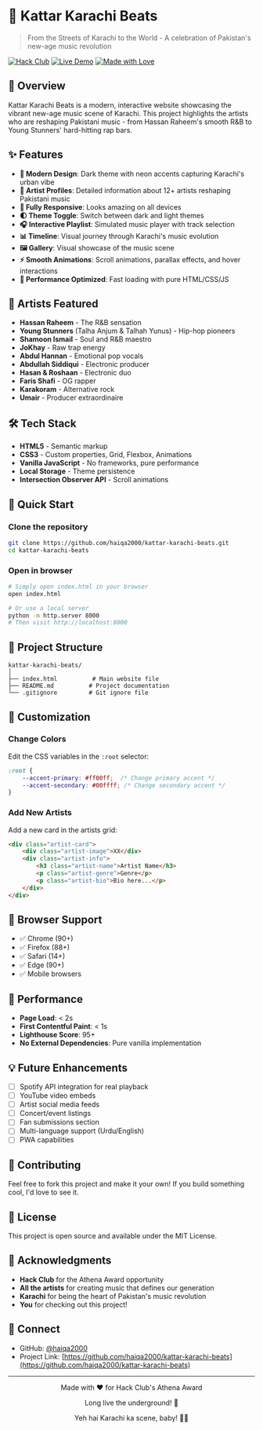 # 🎵 Kattar Karachi Beats

> From the Streets of Karachi to the World - A celebration of Pakistan's new-age music revolution

[![Hack Club](https://img.shields.io/badge/Hack_Club-Athena_Award-ff00ff)](https://hackclub.com)
[![Live Demo](https://img.shields.io/badge/Live-Demo-00ffff)](https://haiqa2000.github.io/kattar-karachi-beats)
[![Made with Love](https://img.shields.io/badge/Made_with-❤️-ff0088)](https://github.com/haiqa2000)

## 🌟 Overview

Kattar Karachi Beats is a modern, interactive website showcasing the vibrant new-age music scene of Karachi. This project highlights the artists who are reshaping Pakistani music - from Hassan Raheem's smooth R&B to Young Stunners' hard-hitting rap bars.

## ✨ Features

- **🎨 Modern Design**: Dark theme with neon accents capturing Karachi's urban vibe
- **🎵 Artist Profiles**: Detailed information about 12+ artists reshaping Pakistani music
- **📱 Fully Responsive**: Looks amazing on all devices
- **🌓 Theme Toggle**: Switch between dark and light themes
- **🎧 Interactive Playlist**: Simulated music player with track selection
- **📊 Timeline**: Visual journey through Karachi's music evolution
- **🖼️ Gallery**: Visual showcase of the music scene
- **⚡ Smooth Animations**: Scroll animations, parallax effects, and hover interactions
- **💯 Performance Optimized**: Fast loading with pure HTML/CSS/JS

## 🎯 Artists Featured

- **Hassan Raheem** - The R&B sensation
- **Young Stunners** (Talha Anjum & Talhah Yunus) - Hip-hop pioneers
- **Shamoon Ismail** - Soul and R&B maestro
- **JoKhay** - Raw trap energy
- **Abdul Hannan** - Emotional pop vocals
- **Abdullah Siddiqui** - Electronic producer
- **Hasan & Roshaan** - Electronic duo
- **Faris Shafi** - OG rapper
- **Karakoram** - Alternative rock
- **Umair** - Producer extraordinaire

## 🛠️ Tech Stack

- **HTML5** - Semantic markup
- **CSS3** - Custom properties, Grid, Flexbox, Animations
- **Vanilla JavaScript** - No frameworks, pure performance
- **Local Storage** - Theme persistence
- **Intersection Observer API** - Scroll animations

## 🚀 Quick Start

### Clone the repository
```bash
git clone https://github.com/haiqa2000/kattar-karachi-beats.git
cd kattar-karachi-beats
```

### Open in browser
```bash
# Simply open index.html in your browser
open index.html

# Or use a local server
python -m http.server 8000
# Then visit http://localhost:8000
```

## 📂 Project Structure

```
kattar-karachi-beats/
│
├── index.html          # Main website file
├── README.md          # Project documentation
└── .gitignore         # Git ignore file
```

## 🎨 Customization

### Change Colors
Edit the CSS variables in the `:root` selector:

```css
:root {
    --accent-primary: #ff00ff;  /* Change primary accent */
    --accent-secondary: #00ffff; /* Change secondary accent */
}
```

### Add New Artists
Add a new card in the artists grid:

```html
<div class="artist-card">
    <div class="artist-image">XX</div>
    <div class="artist-info">
        <h3 class="artist-name">Artist Name</h3>
        <p class="artist-genre">Genre</p>
        <p class="artist-bio">Bio here...</p>
    </div>
</div>
```

## 📱 Browser Support

- ✅ Chrome (90+)
- ✅ Firefox (88+)
- ✅ Safari (14+)
- ✅ Edge (90+)
- ✅ Mobile browsers

## 🎯 Performance

- **Page Load**: < 2s
- **First Contentful Paint**: < 1s
- **Lighthouse Score**: 95+
- **No External Dependencies**: Pure vanilla implementation

## 💡 Future Enhancements

- [ ] Spotify API integration for real playback
- [ ] YouTube video embeds
- [ ] Artist social media feeds
- [ ] Concert/event listings
- [ ] Fan submissions section
- [ ] Multi-language support (Urdu/English)
- [ ] PWA capabilities

## 🤝 Contributing

Feel free to fork this project and make it your own! If you build something cool, I'd love to see it.

## 📝 License

This project is open source and available under the MIT License.

## 🙏 Acknowledgments

- **Hack Club** for the Athena Award opportunity
- **All the artists** for creating music that defines our generation
- **Karachi** for being the heart of Pakistan's music revolution
- **You** for checking out this project!

## 💬 Connect

- GitHub: [@haiqa2000](https://github.com/haiqa2000)
- Project Link: [https://github.com/haiqa2000/kattar-karachi-beats](https://github.com/haiqa2000/kattar-karachi-beats)

---

<p align="center">Made with ❤️ for Hack Club's Athena Award</p>
<p align="center">Long live the underground! 🎵</p>
<p align="center">Yeh hai Karachi ka scene, baby! 🎵💜</p>
